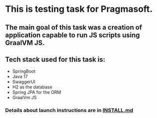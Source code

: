 # This is testing task for Pragmasoft.
## The main goal of this task was a creation of application capable to run JS scripts using GraalVM JS.
## Tech stack used for this task is:
- SpringBoot
- Java 17
- SwaggerUI
- H2 as the database
- Spring JPA for the ORM
- GraalVm JS
### Details about launch instructions are in [INSTALL.md](https://github.com/MyLittleVasya/DataoxTesting/blob/master/INSTALL.md)
